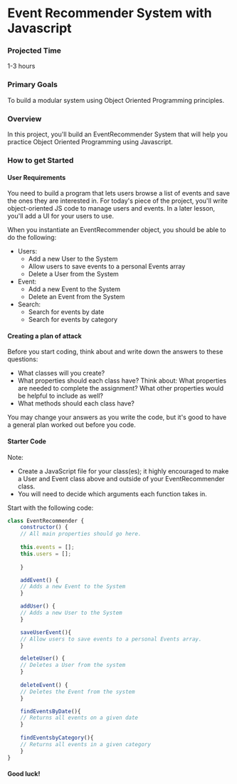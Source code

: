 # Event Recommender System with Javascript

### Projected Time
1-3 hours

### Primary Goals
To build a modular system using Object Oriented Programming principles.

### Overview
In this project, you'll build an EventRecommender System that will help you practice Object Oriented Programming using Javascript. 

### How to get Started
#### User Requirements

You need to build a program that lets users browse a list of events and save the ones they are interested in. For today's piece of the project, you'll write object-oriented JS code to manage users and events. In a later lesson, you'll add a UI for your users to use.

When you instantiate an EventRecommender object, you should be able to do the following:

* Users:
    * Add a new User to the System
    * Allow users to save events to a personal Events array
    * Delete a User from the System
* Event:
    * Add a new Event to the System
    * Delete an Event from the System
* Search:
    * Search for events by date
    * Search for events by category

#### Creating a plan of attack
Before you start coding, think about and write down the answers to these questions:

- What classes will you create?
- What properties should each class have? Think about: What properties are needed to complete the assignment? What other properties would be helpful to include as well?
- What methods should each class have?

You may change your answers as you write the code, but it's good to have a general plan worked out before you code.

#### Starter Code
Note:
* Create a JavaScript file for your class(es); it highly encouraged to make a User and Event class above and outside of your EventRecommender class.
* You will need to decide which arguments each function takes in.

Start with the following code:

```javascript
class EventRecommender {
    constructor() {
    // All main properties should go here.
    
    this.events = [];
    this.users = [];
    
    }

    addEvent() {
    // Adds a new Event to the System
    }

    addUser() {
    // Adds a new User to the System
    }

    saveUserEvent(){
    // Allow users to save events to a personal Events array.
    }

    deleteUser() {
    // Deletes a User from the system
    }
   
    deleteEvent() {
    // Deletes the Event from the system
    }

    findEventsByDate(){
    // Returns all events on a given date
    }
    
    findEventsbyCategory(){
    // Returns all events in a given category
    }
}

```

#### Good luck!


